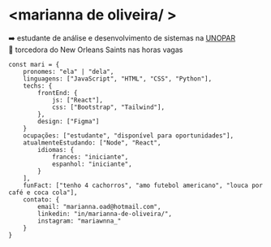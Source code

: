 # <marianna de oliveira/ >
:arrow_right: estudante de análise e desenvolvimento de sistemas na [UNOPAR](https://www.unopar.com.br) <br>
:football: torcedora do New Orleans Saints nas horas vagas

```
const mari = {
    pronomes: "ela" | "dela",
    linguagens: ["JavaScript", "HTML", "CSS", "Python"],
    techs: {
        frontEnd: {
            js: ["React"],
            css: ["Bootstrap", "Tailwind"],
        },
        design: ["Figma"]
    }
    ocupações: ["estudante", "disponível para oportunidades"],
    atualmenteEstudando: ["Node", "React", 
        idiomas: {
            frances: "iniciante",
            espanhol: "iniciante",
        }
    ],
    funFact: ["tenho 4 cachorros", "amo futebol americano", "louca por café e coca cola"],
    contato: {
        email: "marianna.oad@hotmail.com",
        linkedin: "in/marianna-de-oliveira/",
        instagram: "mariawnna_"
    }
}
```
